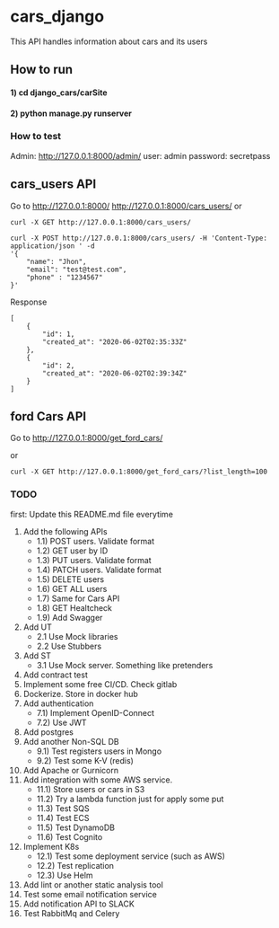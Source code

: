 # cars_django


This API handles information about cars and its users

## How to run

#### 1) cd django_cars/carSite 
#### 2) python manage.py runserver 

### How to test

Admin:
http://127.0.0.1:8000/admin/
user: admin
password: secretpass



## cars_users API

Go to
http://127.0.0.1:8000/
http://127.0.0.1:8000/cars_users/
or 

```
curl -X GET http://127.0.0.1:8000/cars_users/
```


```
curl -X POST http://127.0.0.1:8000/cars_users/ -H 'Content-Type: application/json ' -d 
'{
    "name": "Jhon",
    "email": "test@test.com",
    "phone" : "1234567"
}'
```
Response

```
[
    {
        "id": 1,
        "created_at": "2020-06-02T02:35:33Z"
    },
    {
        "id": 2,
        "created_at": "2020-06-02T02:39:34Z"
    }
]
```


## ford Cars API

Go to http://127.0.0.1:8000/get_ford_cars/

or 

```
curl -X GET http://127.0.0.1:8000/get_ford_cars/?list_length=100
```


### TODO
 
 first: Update this README.md file everytime

1) Add the following APIs 
   - 1.1) POST users. Validate format
   - 1.2) GET user by ID
   - 1.3) PUT users. Validate format
   - 1.4) PATCH users. Validate format
   - 1.5) DELETE users
   - 1.6) GET ALL users
   - 1.7) Same for Cars API
   - 1.8) GET Healtcheck
   - 1.9) Add Swagger
2) Add UT
    - 2.1 Use Mock libraries
    - 2.2 Use Stubbers
3) Add ST
    - 3.1 Use Mock server. Something like pretenders
4) Add contract test
5) Implement some free CI/CD. Check gitlab
6) Dockerize. Store in docker hub
7) Add authentication
    - 7.1) Implement OpenID-Connect
    - 7.2) Use JWT
8) Add postgres
9) Add another Non-SQL DB
    - 9.1) Test registers users in Mongo
    - 9.2) Test some K-V (redis)
10) Add Apache or Gurnicorn
11) Add integration with some AWS service.
    - 11.1) Store users or cars in S3
    - 11.2) Try a lambda function just for apply some put
    - 11.3) Test SQS
    - 11.4) Test ECS
    - 11.5) Test DynamoDB
    - 11.6) Test Cognito
12) Implement K8s
    - 12.1) Test some deployment service (such as AWS)
    - 12.2) Test replication
    - 12.3) Use Helm
13) Add lint or another static analysis tool
14) Test some email notification service
15) Add notification API to SLACK
16) Test RabbitMq and Celery
